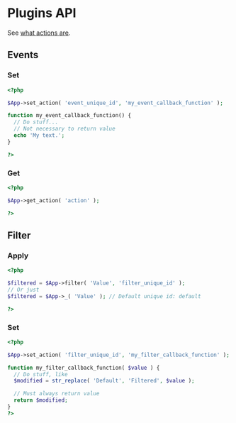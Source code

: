 # Plugins API
See [what actions are](#/developer/actions).

## Events

### Set
```php
<?php

$App->set_action( 'event_unique_id', 'my_event_callback_function' );

function my_event_callback_function() {
  // Do stuff...
  // Not necessary to return value
  echo 'My text.';
}

?>
```

### Get

```php
<?php

$App->get_action( 'action' );

?>
```


## Filter


### Apply

```php
<?php

$filtered = $App->filter( 'Value', 'filter_unique_id' );
// Or just
$filtered = $App->_( 'Value' ); // Default unique id: default

?>
```

### Set

```php
<?php

$App->set_action( 'filter_unique_id', 'my_filter_callback_function' );

function my_filter_callback_function( $value ) {
  // Do stuff, like
  $modified = str_replace( 'Default', 'Filtered', $value );

  // Must always return value
  return $modified;
}
?>
```



















